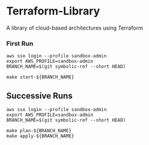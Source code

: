 # Terraform-Library

A library of cloud-based architectures using Terraform

### First Run

```
aws sso login --profile sandbox-admin
export AWS_PROFILE=sandbox-admin
BRANCH_NAME=$(git symbolic-ref --short HEAD)

make start-${BRANCH_NAME}
```

## Successive Runs

```
aws sso login --profile sandbox-admin
export AWS_PROFILE=sandbox-admin
BRANCH_NAME=$(git symbolic-ref --short HEAD)

make plan-${BRANCH_NAME}
make apply-${BRANCH_NAME}
```
